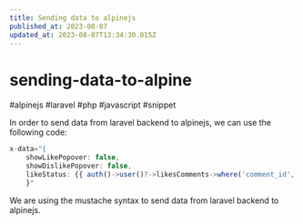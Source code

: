 ```yaml
---
title: Sending data to alpinejs
published_at: 2023-08-07
updated_at: 2023-08-07T13:34:30.015Z
---
```


# sending-data-to-alpine
#alpinejs #laravel #php #javascript #snippet

In order to send data from laravel backend to alpinejs, we can use the following code:

```javascript
x-data="{
    showLikePopover: false,
    showDislikePopover: false,
    likeStatus: {{ auth()->user()?->likesComments->where('comment_id', $comment->id)->first()->like_status ?? 0}} ?? 0, // [!code hl]
    }"
```

We are using the mustache syntax to send data from laravel backend to alpinejs.
